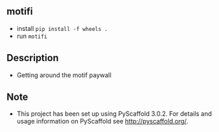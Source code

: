 ## motifi


- install `pip install -f wheels .`
- run `motifi`


## Description

- Getting around the motif paywall


## Note

- This project has been set up using PyScaffold 3.0.2. For details and usage
information on PyScaffold see http://pyscaffold.org/.
